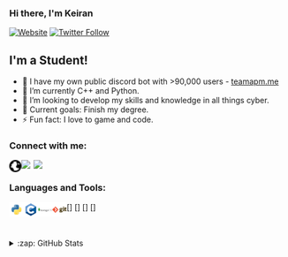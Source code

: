 ### Hi there, I'm Keiran

[![Website](https://img.shields.io/website?label=TeamAPM.me&style=for-the-badge&url=https%3A%2F%2Fwww.teamapm.me)](https://www.teamapm.me)
[![Twitter Follow](https://img.shields.io/twitter/follow/Keiran1712?color=1DA1F2&logo=twitter&style=for-the-badge)](https://twitter.com/intent/follow?original_referer=https%3A%2F%2Fgithub.com%2FKeiran1712r&screen_name=Keiran1712)

## I'm a Student!

- 🔭 I have my own public discord bot with >90,000 users - [teamapm.me][website]
- 🌱 I’m currently C++ and Python.
- 👯 I’m looking to develop my skills and knowledge in all things cyber.
- 🥅 Current goals: Finish my degree.
- ⚡ Fun fact: I love to game and code.

### Connect with me:

[<img align="left" alt="www.teamapm.me" width="22px" src="https://raw.githubusercontent.com/iconic/open-iconic/master/svg/globe.svg"></img>][website]
[<img align="left" width="22px" src="https://cdn.jsdelivr.net/npm/simple-icons@v3/icons/twitter.svg"></img>][twitter]
[<img align="left" width="22px" src="https://cdn.jsdelivr.net/npm/simple-icons@v3/icons/linkedin.svg"></img>][linkedin]

<br />

### Languages and Tools:

[<img align="left" alt="Python" width="26px" src="https://raw.githubusercontent.com/github/explore/80688e429a7d4ef2fca1e82350fe8e3517d3494d/topics/python/python.png" />]
[<img align="left" alt="Python" width="26px" src="https://raw.githubusercontent.com/github/explore/f3e22f0dca2be955676bc70d6214b95b13354ee8/topics/c/c.png" />]
[<img align="left" alt="MongoDB" width="26px" src="https://raw.githubusercontent.com/github/explore/80688e429a7d4ef2fca1e82350fe8e3517d3494d/topics/mongodb/mongodb.png" />]
[<img align="left" alt="Git" width="26px" src="https://raw.githubusercontent.com/github/explore/80688e429a7d4ef2fca1e82350fe8e3517d3494d/topics/git/git.png" />]

<br />
<br />

<details>
  <summary>:zap: GitHub Stats</summary>

  <img align="left" alt="Keiran's GitHub Stats" src="https://github-readme-stats.codestackr.vercel.app/api?username=Keiranos&show_icons=true&hide_border=true" />


</details>

[website]: https://www.teamapm.me/
[twitter]: https://twitter.com/Keiran1712
[linkedin]: https://www.linkedin.com/in/keiran-osullivan/

